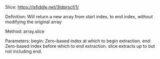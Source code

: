 Slice: https://jsfiddle.net/3tdprscf/1/

Definition: Will return a new array from start index, to end index, without modifying the original array

Method: array.slice

Parameters: begin: Zero-based index at which to begin extraction.
            end: Zero-based index before which to end extraction. slice extracts up to but not including end.

